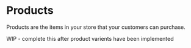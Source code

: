 # Products

Products are the items in your store that your customers can purchase. 

WIP - complete this after product varients have been implemented
